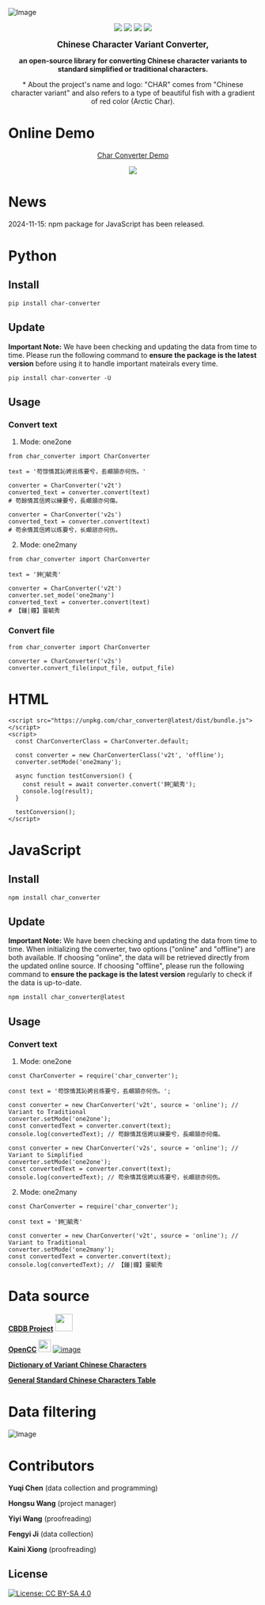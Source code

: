 ![Image](https://raw.githubusercontent.com/yukiyuqichen/CHAR/main/img/icon.png)

<p align="center">
<a href="https://pypi.org/project/char-converter">
    <img src="https://img.shields.io/pypi/v/char-converter.svg" /></a>
<a href="https://www.npmjs.com/package/char_converter">
    <img src="https://img.shields.io/npm/v/char_converter.svg" /></a>
<a href="http://www.apache.org/licenses/">
    <img src="https://img.shields.io/badge/License-MIT-green.svg" /></a>
<a href="https://colab.research.google.com/github/yukiyuqichen/CHAR/blob/main/test/test.ipynb">
    <img src="https://colab.research.google.com/assets/colab-badge.svg" /></a>
</p>


<p align="center">
<big><strong>Chinese Character Variant Converter,</strong></big>
</p>
<p align="center">
<strong>an open-source library for converting Chinese character variants to standard simplified or traditional characters.</strong>
</p>
<p align="center">
* About the project's name and logo: "CHAR" comes from "Chinese character variant" and also refers to a type of beautiful fish with a gradient of red color (Arctic Char).
</p>

# Online Demo
<p align="center">
  <a href="https://yukiyuqichen.github.io/CHAR/">Char Converter Demo</a>
</p>

<p align="center">
<img src="https://raw.githubusercontent.com/yukiyuqichen/CHAR/main/img/demo.png" />
</p>



# News
2024-11-15: npm package for JavaScript has been released.


# Python

## Install
```
pip install char-converter
```

## Update
**Important Note:** We have been checking and updating the data from time to time. Please run the following command to **ensure the package is the latest version** before using it to handle important mateirals every time.
```
pip install char-converter -U
```

## Usage
### Convert text
1. Mode: one2one
```
from char_converter import CharConverter

text = '苟馀情其訫姱㠯练要兮，镸顑頷亦何伤。'

converter = CharConverter('v2t')
converted_text = converter.convert(text)
# 苟餘情其信姱以練要兮，長顑頷亦何傷。

converter = CharConverter('v2s')
converted_text = converter.convert(text)
# 苟余情其信姱以练要兮，长顑颔亦何伤。
```
2. Mode: one2many
```
from char_converter import CharConverter

text = '鈡𩄇毓秀'

converter = CharConverter('v2t')
converter.set_mode('one2many')
converted_text = converter.convert(text)
# 【鍾|鐘】靈毓秀
```

### Convert file
```
from char_converter import CharConverter

converter = CharConverter('v2s')
converter.convert_file(input_file, output_file)
```



# HTML
```
<script src="https://unpkg.com/char_converter@latest/dist/bundle.js"></script>
<script>
  const CharConverterClass = CharConverter.default;

  const converter = new CharConverterClass('v2t', 'offline');
  converter.setMode('one2many');

  async function testConversion() {
    const result = await converter.convert('鈡𩄇毓秀');
    console.log(result);
  }

  testConversion();
</script>
```



# JavaScript

## Install
```
npm install char_converter
```

## Update
**Important Note:** We have been checking and updating the data from time to time. When initializing the converter, two options ("online" and "offline") are both available. If choosing "online", the data will be retrieved directly from the updated online source. If choosing "offline", please run the following command to **ensure the package is the latest version** regularly to check if the data is up-to-date.
```
npm install char_converter@latest
```

## Usage
### Convert text
1. Mode: one2one
```
const CharConverter = require('char_converter');

const text = '苟馀情其訫姱㠯练要兮，镸顑頷亦何伤。';

const converter = new CharConverter('v2t', source = 'online'); // Variant to Traditional
converter.setMode('one2one');
const convertedText = converter.convert(text);
console.log(convertedText); // 苟餘情其信姱以練要兮，長顑頷亦何傷。

const converter = new CharConverter('v2s', source = 'online'); // Variant to Simplified
converter.setMode('one2one');
const convertedText = converter.convert(text);
console.log(convertedText); // 苟余情其信姱以练要兮，长顑颔亦何伤。
```
2. Mode: one2many
```
const CharConverter = require('char_converter');

const text = '鈡𩄇毓秀'

const converter = new CharConverter('v2t', source = 'online'); // Variant to Traditional
converter.setMode('one2many');
const convertedText = converter.convert(text);
console.log(convertedText); // 【鍾|鐘】靈毓秀
```



# Data source

**[CBDB Project](https://projects.iq.harvard.edu/cbdb)**
<img src="https://projects.iq.harvard.edu/sites/projects.iq.harvard.edu/files/cbdb/files/logo.png?m=1696407478" width="35">

**[OpenCC](https://github.com/BYVoid/OpenCC)**
<img src="https://c.disquscdn.com/uploads/users/3634/6167/avatar200.jpg?1660808503" width="25">
[![image](https://img.shields.io/badge/License-Apache--2.0-green.svg)](http://www.apache.org/licenses/)

**[Dictionary of Variant Chinese Characters](https://dict.variants.moe.edu.tw/variants/rbt/home.do)**

**[General Standard Chinese Characters Table](http://www.moe.gov.cn/jyb_sjzl/ziliao/A19/201306/t20130601_186002.html)**


# Data filtering
![Image](https://raw.githubusercontent.com/yukiyuqichen/CHAR/main/img/workflow.png)


# Contributors

**Yuqi Chen** (data collection and programming)

**Hongsu Wang** (project manager)

**Yiyi Wang** (proofreading)

**Fengyi Ji** (data collection)

**Kaini Xiong** (proofreading)


## License

[![License: CC BY-SA 4.0](https://licensebuttons.net/l/by-sa/4.0/88x31.png)](https://creativecommons.org/licenses/by-sa/4.0/)




